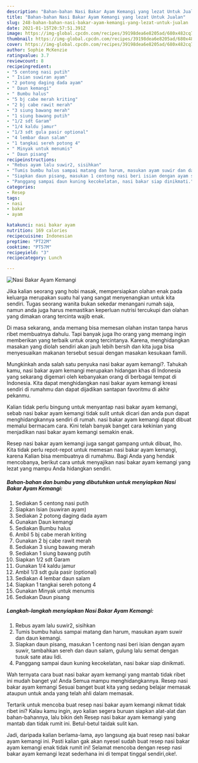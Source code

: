 ```yaml
---
description: "Bahan-bahan Nasi Bakar Ayam Kemangi yang lezat Untuk Jualan"
title: "Bahan-bahan Nasi Bakar Ayam Kemangi yang lezat Untuk Jualan"
slug: 248-bahan-bahan-nasi-bakar-ayam-kemangi-yang-lezat-untuk-jualan
date: 2021-01-15T20:57:51.391Z
image: https://img-global.cpcdn.com/recipes/39198dea6e8205ad/680x482cq70/nasi-bakar-ayam-kemangi-foto-resep-utama.jpg
thumbnail: https://img-global.cpcdn.com/recipes/39198dea6e8205ad/680x482cq70/nasi-bakar-ayam-kemangi-foto-resep-utama.jpg
cover: https://img-global.cpcdn.com/recipes/39198dea6e8205ad/680x482cq70/nasi-bakar-ayam-kemangi-foto-resep-utama.jpg
author: Sophie McKenzie
ratingvalue: 3.7
reviewcount: 8
recipeingredient:
- "5 centong nasi putih"
- " Isian suwiran ayam"
- "2 potong daging dada ayam"
- " Daun kemangi"
- " Bumbu halus"
- "5 bj cabe merah kriting"
- "2 bj cabe rawit merah"
- "3 siung bawang merah"
- "1 siung bawang putih"
- "1/2 sdt Garam"
- "1/4 kaldu jamur"
- "1/3 sdt gula pasir optional"
- "4 lembar daun salam"
- "1 tangkai sereh potong 4"
- " Minyak untuk menumis"
- " Daun pisang"
recipeinstructions:
- "Rebus ayam lalu suwir2, sisihkan"
- "Tumis bumbu halus sampai matang dan harum, masukan ayam suwir dan daun kemangi."
- "Siapkan daun pisang, masukan 1 centong nasi beri isian dengan ayam suwir, tambahkan sereh dan daun salam, gulung lalu semat dengan tusuk sate atau lidi."
- "Panggang sampai daun kuning kecokelatan, nasi bakar siap dinikmati."
categories:
- Resep
tags:
- nasi
- bakar
- ayam

katakunci: nasi bakar ayam 
nutrition: 169 calories
recipecuisine: Indonesian
preptime: "PT22M"
cooktime: "PT57M"
recipeyield: "3"
recipecategory: Lunch

---
```



![Nasi Bakar Ayam Kemangi](https://img-global.cpcdn.com/recipes/39198dea6e8205ad/680x482cq70/nasi-bakar-ayam-kemangi-foto-resep-utama.jpg)

Jika kalian seorang yang hobi masak, mempersiapkan olahan enak pada keluarga merupakan suatu hal yang sangat menyenangkan untuk kita sendiri. Tugas seorang  wanita bukan sekedar menangani rumah saja, namun anda juga harus memastikan keperluan nutrisi tercukupi dan olahan yang dimakan orang tercinta wajib enak.

Di masa  sekarang, anda memang bisa memesan olahan instan tanpa harus ribet membuatnya dahulu. Tapi banyak juga lho orang yang memang ingin memberikan yang terbaik untuk orang tercintanya. Karena, menghidangkan masakan yang diolah sendiri akan jauh lebih bersih dan kita juga bisa menyesuaikan makanan tersebut sesuai dengan masakan kesukaan famili. 



Mungkinkah anda salah satu penyuka nasi bakar ayam kemangi?. Tahukah kamu, nasi bakar ayam kemangi merupakan hidangan khas di Indonesia yang sekarang digemari oleh kebanyakan orang di berbagai tempat di Indonesia. Kita dapat menghidangkan nasi bakar ayam kemangi kreasi sendiri di rumahmu dan dapat dijadikan santapan favoritmu di akhir pekanmu.

Kalian tidak perlu bingung untuk menyantap nasi bakar ayam kemangi, sebab nasi bakar ayam kemangi tidak sulit untuk dicari dan anda pun dapat menghidangkannya sendiri di rumah. nasi bakar ayam kemangi dapat dibuat memalui bermacam cara. Kini telah banyak banget cara kekinian yang menjadikan nasi bakar ayam kemangi semakin enak.

Resep nasi bakar ayam kemangi juga sangat gampang untuk dibuat, lho. Kita tidak perlu repot-repot untuk memesan nasi bakar ayam kemangi, karena Kalian bisa membuatnya di rumahmu. Bagi Anda yang hendak mencobanya, berikut cara untuk menyajikan nasi bakar ayam kemangi yang lezat yang mampu Anda hidangkan sendiri.

<!--inarticleads1-->

##### Bahan-bahan dan bumbu yang dibutuhkan untuk menyiapkan Nasi Bakar Ayam Kemangi:

1. Sediakan 5 centong nasi putih
1. Siapkan  Isian (suwiran ayam)
1. Sediakan 2 potong daging dada ayam
1. Gunakan  Daun kemangi
1. Sediakan  Bumbu halus
1. Ambil 5 bj cabe merah kriting
1. Gunakan 2 bj cabe rawit merah
1. Sediakan 3 siung bawang merah
1. Sediakan 1 siung bawang putih
1. Siapkan 1/2 sdt Garam
1. Gunakan 1/4 kaldu jamur
1. Ambil 1/3 sdt gula pasir (optional)
1. Sediakan 4 lembar daun salam
1. Siapkan 1 tangkai sereh potong 4
1. Gunakan  Minyak untuk menumis
1. Sediakan  Daun pisang




<!--inarticleads2-->

##### Langkah-langkah menyiapkan Nasi Bakar Ayam Kemangi:

1. Rebus ayam lalu suwir2, sisihkan
1. Tumis bumbu halus sampai matang dan harum, masukan ayam suwir dan daun kemangi.
1. Siapkan daun pisang, masukan 1 centong nasi beri isian dengan ayam suwir, tambahkan sereh dan daun salam, gulung lalu semat dengan tusuk sate atau lidi.
1. Panggang sampai daun kuning kecokelatan, nasi bakar siap dinikmati.




Wah ternyata cara buat nasi bakar ayam kemangi yang mantab tidak ribet ini mudah banget ya! Anda Semua mampu menghidangkannya. Resep nasi bakar ayam kemangi Sesuai banget buat kita yang sedang belajar memasak ataupun untuk anda yang telah ahli dalam memasak.

Tertarik untuk mencoba buat resep nasi bakar ayam kemangi nikmat tidak ribet ini? Kalau kamu ingin, ayo kalian segera buruan siapkan alat-alat dan bahan-bahannya, lalu bikin deh Resep nasi bakar ayam kemangi yang mantab dan tidak rumit ini. Betul-betul taidak sulit kan. 

Jadi, daripada kalian berlama-lama, ayo langsung aja buat resep nasi bakar ayam kemangi ini. Pasti kalian gak akan nyesel sudah buat resep nasi bakar ayam kemangi enak tidak rumit ini! Selamat mencoba dengan resep nasi bakar ayam kemangi lezat sederhana ini di tempat tinggal sendiri,oke!.

